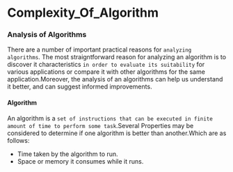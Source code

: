 # Complexity_Of_Algorithm

### Analysis of Algorithms

There are a number of important practical reasons for `analyzing algorithms`. The most straigntforward reason for analyzing
an algorithm is to discover it characteristics `in order to evaluate its suitability` for various applications or compare it with other algorithms for the same application.Moreover, the analysis of an algorithms can help us understand it better, and can suggest informed improvements.

#### Algorithm

An algorithm is a `set of instructions that can be executed in finite amount of time to perform some task`.Several Properties may be considered to determine if one algorithm is better than another.Which are as follows:

- Time taken by the algorithm to run.
- Space or memory it consumes while it runs.

#### 
